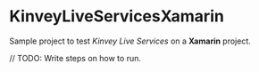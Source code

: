 # KinveyLiveServicesXamarin
Sample project to test *Kinvey Live Services* on a **Xamarin** project.

// TODO: Write steps on how to run.